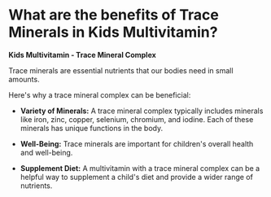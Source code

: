 # What are the benefits of Trace Minerals in Kids Multivitamin?

**Kids Multivitamin - Trace Mineral Complex** 

Trace minerals are essential nutrients that our bodies need in small amounts. 

Here's why a trace mineral complex can be beneficial: 

- **Variety of Minerals:** A trace mineral complex typically includes minerals like iron, zinc, copper, selenium, chromium, and iodine. Each of these minerals has unique functions in the body.    

- **Well-Being:** Trace minerals are important for children's overall health and well-being.   

- **Supplement Diet:** A multivitamin with a trace mineral complex can be a helpful way to supplement a child's diet and provide a wider range of nutrients.